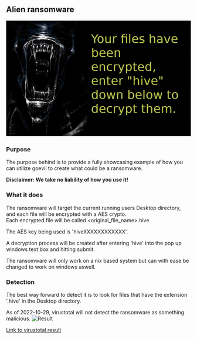 ## Alien ransomware
![Cover photo](./background.jpg)

### Purpose
The purpose behind is to provide a fully showcasing example of how you can utilize goevil
to create what could be a ransomware.

<b>Disclaimer: We take no liability of how you use it!</b>

### What it does
The ransomware will target the current running users Desktop directory, and each file will be encrypted with a AES crypto.
<br/>
Each encrypted file will be called <original_file_name>.hive
<br/>

The AES key being used is 'hiveXXXXXXXXXXXX'.

A decryption process will be created after entering 'hive' into the pop up windows text box and hitting submit.

The ransomware will only work on a nix based system but can with ease be changed to work on windows aswell.

### Detection
The best way forward to detect it is to look for files that have the extension '.hive' in the Desktop directory.

As of 2022-10-29, virustotal will not detect the ransomware as something malicious.
![Result](https://github.com/s9rA16Bf4/go-evil/blob/main/images/Virus_total_alien_ransomware_result.png)

[Link to virustotal result](https://www.virustotal.com/gui/file/13a66f4f61a4b9fe932ea1a69aa4fad0eb50fdac0f4a5ec4ed5987257820c118/detection)
